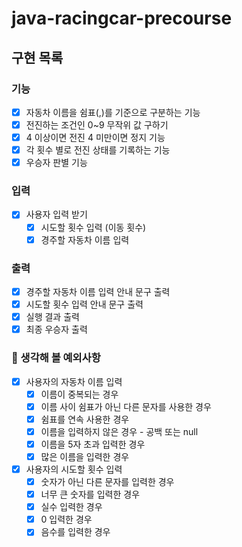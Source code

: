 # java-racingcar-precourse

## 구현 목록

### 기능

- [x] 자동차 이름을 쉼표(,)를 기준으로 구분하는 기능
- [x] 전진하는 조건인 0~9 무작위 값 구하기
- [x] 4 이상이면 전진 4 미만이면 정지 기능
- [x] 각 횟수 별로 전진 상태를 기록하는 기능
- [x] 우승자 판별 기능

### 입력

- [x] 사용자 입력 받기
    - [x] 시도할 횟수 입력 (이동 횟수)
    - [x] 경주할 자동차 이름 입력

### 출력

- [x] 경주할 자동차 이름 입력 안내 문구 출력
- [x] 시도할 횟수 입력 안내 문구 출력
- [x] 실행 결과 출력
- [x] 최종 우승자 출력

### 🫨 생각해 볼 예외사항

- [x] 사용자의 자동차 이름 입력
    - [x] 이름이 중복되는 경우
    - [x] 이름 사이 쉼표가 아닌 다른 문자를 사용한 경우
    - [x] 쉼표를 연속 사용한 경우
    - [x] 이름을 입력하지 않은 경우 - 공백 또는 null
    - [x] 이름을 5자 초과 입력한 경우
    - [x] 많은 이름을 입력한 경우
- [x] 사용자의 시도할 횟수 입력
    - [x] 숫자가 아닌 다른 문자를 입력한 경우
    - [x] 너무 큰 숫자를 입력한 경우
    - [x] 실수 입력한 경우
    - [x] 0 입력한 경우
    - [x] 음수를 입력한 경우